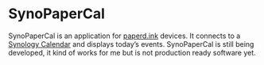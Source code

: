 # SynoPaperCal

SynoPaperCal is an application for [paperd.ink](https://paperd.ink/) devices. It connects to a [Synology Calendar](https://www.synology.com/en-us/dsm/feature/calendar) and displays today’s events. SynoPaperCal is still being developed, it kind of works for me but is not production ready software yet.
